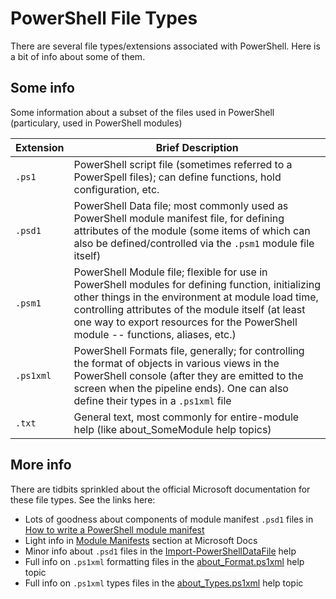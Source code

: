 # PowerShell File Types
There are several file types/extensions associated with PowerShell. Here is a bit of info about some of them.

## Some info
Some information about a subset of the files used in PowerShell (particulary, used in PowerShell modules)

| Extension | Brief Description |
| --------- | ----------------- |
`.ps1` | PowerShell script file (sometimes referred to a PowerSpell files); can define functions, hold configuration, etc.
`.psd1` | PowerShell Data file; most commonly used as PowerShell module manifest file, for defining attributes of the module (some items of which can also be defined/controlled via the `.psm1` module file itself)
`.psm1` | PowerShell Module file; flexible for use in PowerShell modules for defining function, initializing other things in the environment at module load time, controlling attributes of the module itself (at least one way to export resources for the PowerShell module -- functions, aliases, etc.)
`.ps1xml` | PowerShell Formats file, generally; for controlling the format of objects in various views in the PowerShell console (after they are emitted to the screen when the pipeline ends). One can also define their types in a `.ps1xml` file
`.txt` | General text, most commonly for entire-module help (like about_SomeModule help topics)

## More info
There are tidbits sprinkled about the official Microsoft documentation for these file types.  See the links here:
- Lots of goodness about components of module manifest `.psd1` files in [How to write a PowerShell module manifest](https://docs.microsoft.com/en-us/powershell/scripting/developer/module/how-to-write-a-powershell-module-manifest)
- Light info in [Module Manifests](https://docs.microsoft.com/en-us/powershell/scripting/developer/module/understanding-a-windows-powershell-module#module-manifests) section at Microsoft Docs
- Minor info about `.psd1` files in the [Import-PowerShellDataFile](https://docs.microsoft.com/en-us/powershell/module/microsoft.powershell.utility/import-powershelldatafile) help
- Full info on `.ps1xml` formatting files in the [about_Format.ps1xml](https://docs.microsoft.com/en-us/powershell/module/microsoft.powershell.core/about/about_format.ps1xml) help topic
- Full info on `.ps1xml` types files in the [about_Types.ps1xml](https://docs.microsoft.com/en-us/powershell/module/microsoft.powershell.core/about/about_types.ps1xml) help topic